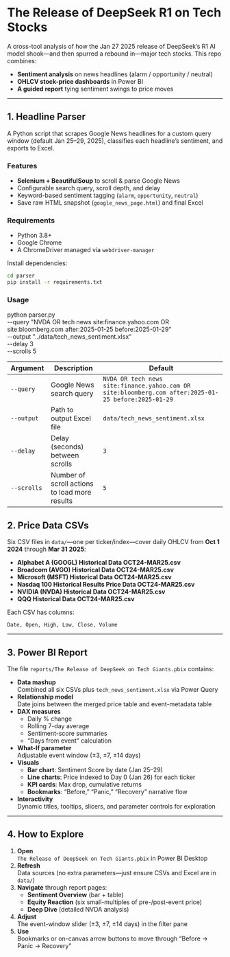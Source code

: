 # The Release of DeepSeek R1 on Tech Stocks 

A cross-tool analysis of how the Jan 27 2025 release of DeepSeek’s R1 AI model shook—and then spurred a rebound in—major tech stocks. This repo combines:

- **Sentiment analysis** on news headlines (alarm / opportunity / neutral)
- **OHLCV stock-price dashboards** in Power BI
- **A guided report** tying sentiment swings to price moves

---

## 1. Headline Parser

A Python script that scrapes Google News headlines for a custom query window (default Jan 25–29, 2025), classifies each headline’s sentiment, and exports to Excel.

### Features
- **Selenium + BeautifulSoup** to scroll & parse Google News  
- Configurable search query, scroll depth, and delay  
- Keyword-based sentiment tagging (`alarm`, `opportunity`, `neutral`)  
- Save raw HTML snapshot (`google_news_page.html`) and final Excel  

### Requirements
- Python 3.8+  
- Google Chrome  
- A ChromeDriver managed via `webdriver-manager`  

Install dependencies:

```bash
cd parser
pip install -r requirements.txt
```

### Usage
python parser.py \
  --query "NVDA OR tech news site:finance.yahoo.com OR site:bloomberg.com after:2025-01-25 before:2025-01-29" \
  --output "../data/tech_news_sentiment.xlsx" \
  --delay 3 \
  --scrolls 5

| Argument    | Description                                   | Default                                                                                             |
| ----------- | --------------------------------------------- | --------------------------------------------------------------------------------------------------- |
| `--query`   | Google News search query                      | `NVDA OR tech news site:finance.yahoo.com OR site:bloomberg.com after:2025-01-25 before:2025-01-29` |
| `--output`  | Path to output Excel file                     | `data/tech_news_sentiment.xlsx`                                                                     |
| `--delay`   | Delay (seconds) between scrolls               | `3`                                                                                                 |
| `--scrolls` | Number of scroll actions to load more results | `5`                                                                                                 |

## 2. Price Data CSVs

Six CSV files in `data/`—one per ticker/index—cover daily OHLCV from **Oct 1 2024** through **Mar 31 2025**:

- **Alphabet A (GOOGL) Historical Data OCT24-MAR25.csv**  
- **Broadcom (AVGO) Historical Data OCT24-MAR25.csv**  
- **Microsoft (MSFT) Historical Data OCT24-MAR25.csv**  
- **Nasdaq 100 Historical Results Price Data OCT24-MAR25.csv**  
- **NVIDIA (NVDA) Historical Data OCT24-MAR25.csv**  
- **QQQ Historical Data OCT24-MAR25.csv**  

Each CSV has columns:

```
Date, Open, High, Low, Close, Volume
```

---

## 3. Power BI Report

The file `reports/The Release of DeepSeek on Tech Giants.pbix` contains:

- **Data mashup**  
  Combined all six CSVs plus `tech_news_sentiment.xlsx` via Power Query  
- **Relationship model**  
  Date joins between the merged price table and event-metadata table  
- **DAX measures**  
  - Daily % change  
  - Rolling 7-day average  
  - Sentiment-score summaries  
  - “Days from event” calculation  
- **What-If parameter**  
  Adjustable event window (±3, ±7, ±14 days)  
- **Visuals**  
  - **Bar chart**: Sentiment Score by date (Jan 25–29)  
  - **Line charts**: Price indexed to Day 0 (Jan 26) for each ticker  
  - **KPI cards**: Max drop, cumulative returns  
  - **Bookmarks**: “Before,” “Panic,” “Recovery” narrative flow  
- **Interactivity**  
  Dynamic titles, tooltips, slicers, and parameter controls for exploration  

---

## 4. How to Explore

1. **Open**  
   `The Release of DeepSeek on Tech Giants.pbix` in Power BI Desktop  
2. **Refresh**  
   Data sources (no extra parameters—just ensure CSVs and Excel are in `data/`)  
3. **Navigate** through report pages:  
   - **Sentiment Overview** (bar + table)  
   - **Equity Reaction** (six small-multiples of pre-/post-event price)  
   - **Deep Dive** (detailed NVDA analysis)  
4. **Adjust**  
   The event-window slider (±3, ±7, ±14 days) in the filter pane  
5. **Use**  
   Bookmarks or on-canvas arrow buttons to move through “Before → Panic → Recovery”  
